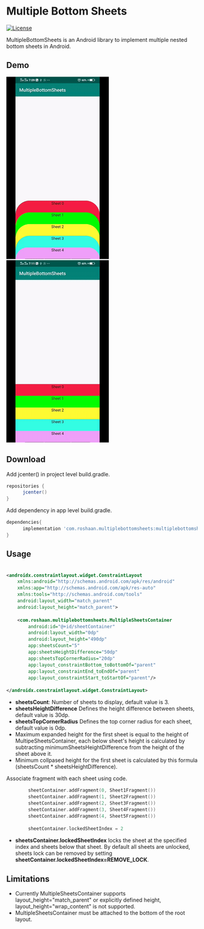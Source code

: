 # Multiple Bottom Sheets
[![License](https://img.shields.io/badge/License-Apache%202.0-blue.svg)](https://opensource.org/licenses/Apache-2.0)

MultipleBottomSheets is an Android library to implement multiple nested bottom sheets in Android.

## Demo 

![](https://github.com/Roshaanf/MultipleBottomSheets/blob/master/CurveSheetDemo.gif)   ![](https://github.com/Roshaanf/MultipleBottomSheets/blob/master/DefaultSheetDemo.gif) 

## Download

Add jcenter() in project level build.gradle.

```` groovy
repositories {
      jcenter()
}
````

Add dependency in app level build.gradle.

``` groovy
dependencies{
      implementation 'com.roshaan.multiplebottomsheets:multiplebottomsheets:1.0.1'
}
```

## Usage
``` xml

<androidx.constraintlayout.widget.ConstraintLayout 
    xmlns:android="http://schemas.android.com/apk/res/android"
    xmlns:app="http://schemas.android.com/apk/res-auto"
    xmlns:tools="http://schemas.android.com/tools"
    android:layout_width="match_parent"
    android:layout_height="match_parent">

    <com.roshaan.multiplebottomsheets.MultipleSheetsContainer
        android:id="@+id/sheetContainer"
        android:layout_width="0dp"
        android:layout_height="490dp"
        app:sheetsCount="5"
        app:sheetsHeightDifference="50dp"
        app:sheetsTopCornerRadius="20dp"
        app:layout_constraintBottom_toBottomOf="parent"
        app:layout_constraintEnd_toEndOf="parent"
        app:layout_constraintStart_toStartOf="parent"/>

</androidx.constraintlayout.widget.ConstraintLayout>

```

* **sheetsCount**: Number of sheets to display, default value is 3.
* **sheetsHeightDifference** Defines the height difference between sheets, default value is 30dp.
* **sheetsTopCornerRadius** Defines the top corner radius for each sheet, default value is 0dp.
* Maximum expanded height for the first sheet is equal to the height of MultipeSheetsContainer, each below sheet's height is calculated by subtracting minimumSheetsHeightDifference from the height of the sheet above it. 
* Minimum collpased height for the first sheet is calculated by this formula (sheetsCount * sheetsHeightDifference).

Associate fragment with each sheet using code.

``` kotlin
        sheetContainer.addFragment(0, Sheet1Fragment())
        sheetContainer.addFragment(1, Sheet2Fragment())
        sheetContainer.addFragment(2, Sheet3Fragment())
        sheetContainer.addFragment(3, Sheet4Fragment())
        sheetContainer.addFragment(4, Sheet5Fragment())
        
        sheetContainer.lockedSheetIndex = 2
```
* **sheetsContainer.lockedSheetIndex** locks the sheet at the specified index and sheets below that sheet. By default all sheets are unlocked, sheets lock can be removed by setting **sheetContainer.lockedSheetIndex=REMOVE_LOCK**.

## Limitations
* Currently MultipleSheetsContainer supports layout_height="match_parent" or explicitly defined height, layout_height="wrap_content" is not supported. 
* MultipleSheetsContainer must be attached to the bottom of the root layout.


